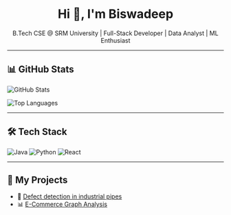 <!-- Header -->
<h1 align="center">Hi 👋, I'm Biswadeep</h1>
<p align="center">
  B.Tech CSE @ SRM University | Full-Stack Developer | Data Analyst | ML Enthusiast 
</p>

---

<!-- GitHub Stats -->
## 📊 GitHub Stats
![GitHub Stats](https://github-readme-stats.vercel.app/api?username=biswadeep-xyz&show_icons=true&theme=tokyonight)

![Top Languages](https://github-readme-stats.vercel.app/api/top-langs/?username=biswadeep-xyz&layout=compact&theme=tokyonight)

---

<!-- Tech Stack -->
## 🛠️ Tech Stack
![Java](https://img.shields.io/badge/Java-ED8B00?style=for-the-badge&logo=java&logoColor=white)
![Python](https://img.shields.io/badge/Python-3776AB?style=for-the-badge&logo=python&logoColor=white)
![React](https://img.shields.io/badge/React-20232A?style=for-the-badge&logo=react&logoColor=61DAFB)

---

<!-- Projects -->
## 🚀 My Projects
- 💼 [Defect detection in industrial pipes](https://github.com/Cingrix/defect_detection_Industrial_pipes.git)
- 📊 [E-Commerce Graph Analysis](https://github.com/biswadeep-xyz/ecommerce-graph)
